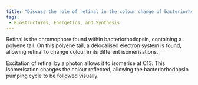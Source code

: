 ```yaml
---
title: "Discuss the role of retinal in the colour change of bacteriorhodopsin."
tags:
 - Biostructures, Energetics, and Synthesis
---
```

Retinal is the chromophore found within bacteriorhodopsin, containing a polyene tail. On this polyene tail, a delocalised electron system is found, allowing retinal to change colour in its different isomerisations. 

Excitation of retinal by a photon allows it to isomerise at C13. This isomerisation changes the colour reflected, allowing the bacteriorhodopsin pumping cycle to be followed visually. 
